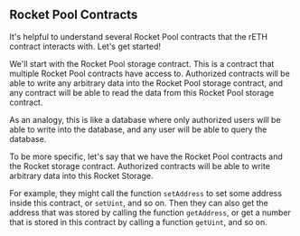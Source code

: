 ## Rocket Pool Contracts

It's helpful to understand several Rocket Pool contracts that the rETH contract interacts with. Let's get started!

We'll start with the Rocket Pool storage contract. This is a contract that multiple Rocket Pool contracts have access to. Authorized contracts will be able to write any arbitrary data into the Rocket Pool storage contract, and any contract will be able to read the data from this Rocket Pool storage contract.

As an analogy, this is like a database where only authorized users will be able to write into the database, and any user will be able to query the database.

To be more specific, let's say that we have the Rocket Pool contracts and the Rocket storage contract. Authorized contracts will be able to write arbitrary data into this Rocket Storage.

For example, they might call the function `setAddress` to set some address inside this contract, or `setUint`, and so on. Then they can also get the address that was stored by calling the function `getAddress`, or get a number that is stored in this contract by calling a function `getUint`, and so on.
